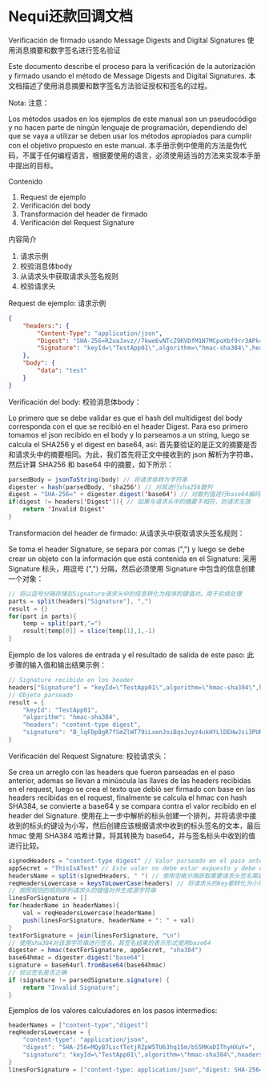 # Nequi还款回调文档

Verificación de firmado usando Message Digests and Digital Signatures
使用消息摘要和数字签名进行签名验证

Este documento describe el proceso para la verificación de la autorización y firmado usando el método de Message Digests and Digital Signatures.
本文档描述了使用消息摘要和数字签名方法验证授权和签名的过程。

Nota:
注意：

Los métodos usados en los ejemplos de este manual son un pseudocódigo y no hacen parte de ningún lenguaje de programación, dependiendo del que se vaya a utilizar se deben usar los métodos apropiados para cumplir con el objetivo propuesto en este manual.
本手册示例中使用的方法是伪代码，不属于任何编程语言，根据要使用的语言，必须使用适当的方法来实现本手册中提出的目标。

Contenido

1. Request de ejemplo
2. Verificación del body
3. Transformación del header de firmado 
4. Verificación del Request Signature

内容简介

1. 请求示例
2. 校验消息体body
3. 从请求头中获取请求头签名规则
4. 校验请求头

Request de ejemplo:
请求示例

```json
{
    "headers:": {
        "Content-Type": "application/json",
        "Digest": "SHA-256=R2uaJxvz//7kwe6vNTcZ9KVDfM1N7MCpoXbf9rr3APk=",
        "Signature": "keyId=\"TestApp01\",algorithm=\"hmac-sha384\",headers=\"content-type digest\",signature=\"9WJc5wcu4sn1xDK5oyoZrF_V9VRHFIQkElphSYeqTKPiZTS1GzH6f3c Bt6gM1CR\""
    },
    "body": {
        "data": "test"
    }
}
```

Verificación del body:
校验消息体body：

Lo primero que se debe validar es que el hash del multidigest del body corresponda con el que se recibió en el header Digest. Para eso primero tomamos el json recibido en el body y lo parseamos a un string, luego se calcula el SHA256 y el digest en base64, así:
首先要验证的是正文的摘要是否和请求头中的摘要相同。为此，我们首先将正文中接收到的 json 解析为字符串，然后计算 SHA256 和 base64 中的摘要，如下所示：

```java
parsedBody = jsonToString(body) // 将请求体转为字符串
digester = hash(parsedBody, 'sha256') // 对其进行sha256散列
digest = "SHA-256=" + digester.digest('base64') // 对散列值进行base64编码
if(digest != headers['Digest']){ // 如果与请求头中的摘要不相符，则请求无效
    return 'Invalid Digest'
}
```

Transformación del header de firmado:
从请求头中获取请求头签名规则：

Se toma el header Signature, se separa por comas (",") y luego se debe crear un objeto con la información que está contenida en el Signature:
采用 Signature 标头，用逗号 (",") 分隔，然后必须使用 Signature 中包含的信息创建一个对象：

```java
// 将以逗号分隔存储在Signature请求头中的信息转化为程序的键值对。用于后续处理
parts = split(headers["Signature"], ",")
result = {}
for(part in parts){
    temp = split(part,"=")
    result[temp[0]] = slice(temp[1],1,-1)
}
```

Ejemplo de los valores de entrada y el resultado de salida de este paso:
此步骤的输入值和输出结果示例：

```java
// Signature recibido en los header
headers["Signature"] = "keyId=\"TestApp01\",algorithm=\"hmac-sha384\",headers=\"content-type digest\"signature=\"9WJc5wcu4sn1xDK5oyoZrF_V9VRHFIQkElphSYeqTKPiZTS1GzH6f3cTBt6gM1CR\""
// Objeto parseado
result = {
    "keyId": "TestApp01",
    "algorithm": "hmac-sha384",
    "headers": "content-type digest",
    "signature": "B_lqFDp8gR7fSmZlWT79iLxenJoiBqsJuyz4ukHYLlDEHwJsi3PUKb0hA9OtJaw-"
}
```

Verificación del Request Signature:
校验请求头：

Se crea un arreglo con las headers que fueron parseadas en el paso anterior, ademas se llevan a minúscula las llaves de las headers recibidas en el request, luego se crea el texto que debió ser firmado con base en las headers recibidas en el request, finalmente se calcula el hmac con hash SHA384, se convierte a base64 y se compara contra el valor recibido en el header del Signature.
使用在上一步中解析的标头创建一个排列，并将请求中接收到的标头的键设为小写，然后创建应该根据请求中收到的标头签名的文本，最后hmac 使用 SHA384 哈希计算，将其转换为 base64，并与签名标头中收到的值进行比较。

```java
signedHeaders = "content-type digest" // Valor parseado en el paso anterior // 上一步解析的值
appSecret = "ThisIsATest" // Este valor no debe estar expuesto y debe estar almacenado seguramente (No quemado en el código e ideal cifrado en BD) // 此值不得暴露，必须安全存储（未烧录在代码中，理想情况下在 BD 中加密）
headersName = split(signedHeaders, " ") // 使用空格分隔获取需要请求头签名需要的请求头字段
reqHeadersLowercase = keysToLowerCase(headers) // 将请求头的key都转化为小写
// 按照规则的规则排列请求头的键值对并生成源字符串
linesForSignature = []
for(headerName in headerNames){
    val = reqHeadersLowercase[headerName]
    push(linesForSignature, headerName + ": " + val) 
}
textForSignature = join(linesForSignature, "\n")
// 使用sha384对该源字符串进行签名，其签名结果的表示形式使用base64
digester = hmac(textForSignature, appSecret, "sha384")
base64hmac = digester.digest["base64"]
signature = base64url.fromBase64(base64hmac)
// 验证签名是否正确
if (signature != parsedSignature.signature) {
    return "Invalid Signature";
}
```

Ejemplos de los valores calculadores en los pasos intermedios:

```java
headerNames = ["content-type","digest"]
reqHeadersLowercase = {
    "content-type": "application/json",
    "digest": "SHA-256=MQyB7LscfTetjRZpW5TU63hq15m/b55MKoDIThyHXuY=",
    "signature": "keyId=\"TestApp01\",algorithm=\"hmac-sha384\",headers=\"content-type digest\"signature=\"B_lqFDp8gR7fSmZlWT79iLxenJoiBqsJushjnsnjd623HYLlDEHwJsi3PUKb0hA9OtJaw-\""
}
linesForSignature = ["content-type: application/json","digest: SHA-256=MQyB7LscfTetjRZpW5TU63hq15m/b55MKoDIThyHXuY="] textForSignature = "content-type: application/json\ndigest: SHA-256=MQyB7LscfTetjRZpW5TU63hq15m/b55MKoDIThyHXuY=" signature = "B_lqFDp8gR7fSmZlWT79iLxenJoiBqsJuyz4ukHYLlDEHwJsi3PUKb0hA9OtJaw-"
```
